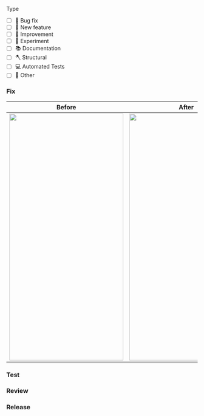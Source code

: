 Type
- [ ] 🐛 Bug fix
- [ ] 🎁 New feature
- [ ] 🎨 Improvement
- [ ] 🔮 Experiment
- [ ] 📚 Documentation
- [ ] 🪓 Structural
- [ ] 💻 Automated Tests
- [ ] 👻 Other

### Fix
<!--
***(Required)*** Add a concise description of what you fixed.  If this is related to an issue, add a link to it.  If applicable, add screenshots, animations, or videos to help illustrate the fix.
-->



| Before | After |
| --- | ---| 
<img src="link" width="300" height="650"> | <img src="link" width="300" height="650"> 

### Test
<!--
***(Required)*** List the steps to test the behavior.  For example:
> 1. Go to...
> 2. Tap on...
> 3. See error...
-->

### Review
<!--***(Required)*** Add instructions for reviewers.  For example:
> Only one developer and one designer are required to review these changes, but anyone can perform the review.
-->

### Release
<!--***(Required)*** Add a concise statement to `RELEASE-NOTES.txt` if the changes should be included in release notes. Include details about updating the notes in this section. For example:
> `RELEASE-NOTES.txt` was updated in d3adb3ef with:
> 
> > Added markdown support-->

<!--If the changes should not be included in release notes, add a statement to this section. For example:
-->

<!--
> These changes do not require release notes.
-->
